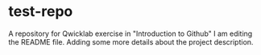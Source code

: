# test-repo
A repository for Qwicklab exercise in "Introduction to Github"
I am editing the README file. Adding some more details about the 
project description.

